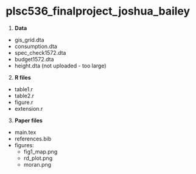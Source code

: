 # plsc536_finalproject_joshua_bailey

1. **Data**

- gis_grid.dta
- consumption.dta
- spec_check1572.dta
- budget1572.dta
- height.dta (not uploaded - too large)

2. **R files**

- table1.r
- table2.r
- figure.r
- extension.r

3. **Paper files**
- main.tex
- references.bib
- figures:
  - fig1_map.png
  - rd_plot.png
  - moran.png
